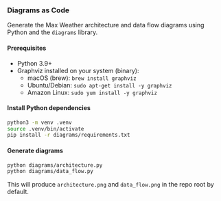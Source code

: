 ### Diagrams as Code

Generate the Max Weather architecture and data flow diagrams using Python and the `diagrams` library.

#### Prerequisites
- Python 3.9+
- Graphviz installed on your system (binary):
  - macOS (brew): `brew install graphviz`
  - Ubuntu/Debian: `sudo apt-get install -y graphviz`
  - Amazon Linux: `sudo yum install -y graphviz`

#### Install Python dependencies
```bash
python3 -m venv .venv
source .venv/bin/activate
pip install -r diagrams/requirements.txt
```

#### Generate diagrams
```bash
python diagrams/architecture.py
python diagrams/data_flow.py
```

This will produce `architecture.png` and `data_flow.png` in the repo root by default.


